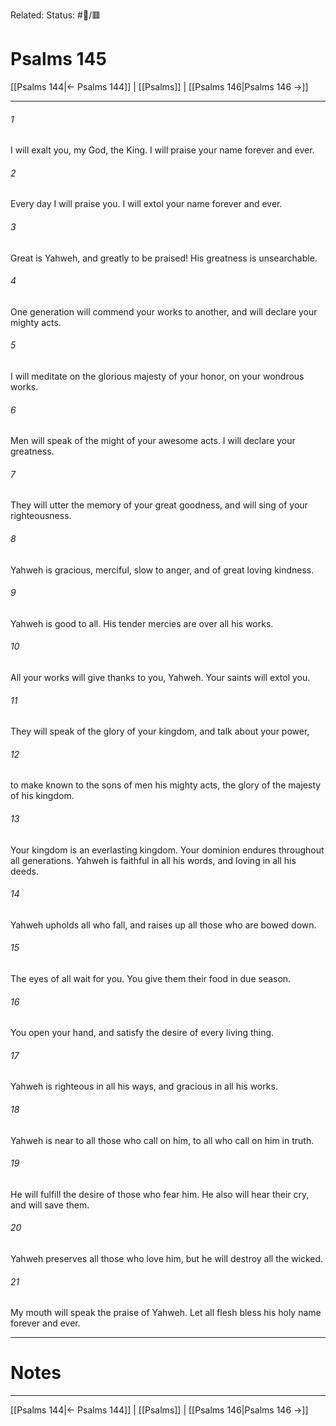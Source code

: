 Related:
Status: #📖/🟥
# Psalms 145

[[Psalms 144|← Psalms 144]] | [[Psalms]] | [[Psalms 146|Psalms 146 →]]
***



###### 1 
I will exalt you, my God, the King. I will praise your name forever and ever. 

###### 2 
Every day I will praise you. I will extol your name forever and ever. 

###### 3 
Great is Yahweh, and greatly to be praised! His greatness is unsearchable. 

###### 4 
One generation will commend your works to another, and will declare your mighty acts. 

###### 5 
I will meditate on the glorious majesty of your honor, on your wondrous works. 

###### 6 
Men will speak of the might of your awesome acts. I will declare your greatness. 

###### 7 
They will utter the memory of your great goodness, and will sing of your righteousness. 

###### 8 
Yahweh is gracious, merciful, slow to anger, and of great loving kindness. 

###### 9 
Yahweh is good to all. His tender mercies are over all his works. 

###### 10 
All your works will give thanks to you, Yahweh. Your saints will extol you. 

###### 11 
They will speak of the glory of your kingdom, and talk about your power, 

###### 12 
to make known to the sons of men his mighty acts, the glory of the majesty of his kingdom. 

###### 13 
Your kingdom is an everlasting kingdom. Your dominion endures throughout all generations. Yahweh is faithful in all his words, and loving in all his deeds. 

###### 14 
Yahweh upholds all who fall, and raises up all those who are bowed down. 

###### 15 
The eyes of all wait for you. You give them their food in due season. 

###### 16 
You open your hand, and satisfy the desire of every living thing. 

###### 17 
Yahweh is righteous in all his ways, and gracious in all his works. 

###### 18 
Yahweh is near to all those who call on him, to all who call on him in truth. 

###### 19 
He will fulfill the desire of those who fear him. He also will hear their cry, and will save them. 

###### 20 
Yahweh preserves all those who love him, but he will destroy all the wicked. 

###### 21 
My mouth will speak the praise of Yahweh. Let all flesh bless his holy name forever and ever.

---
# Notes


***
[[Psalms 144|← Psalms 144]] | [[Psalms]] | [[Psalms 146|Psalms 146 →]]
